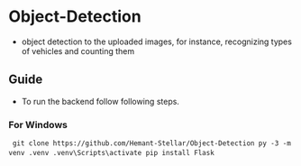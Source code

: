 # Object-Detection
- object detection to the uploaded images, for instance, recognizing types of vehicles and counting them

## Guide
- To run the backend follow following steps.
### For Windows

` ` `
    git clone https://github.com/Hemant-Stellar/Object-Detection
    py -3 -m venv .venv
    .venv\Scripts\activate
    pip install Flask
` ` `

